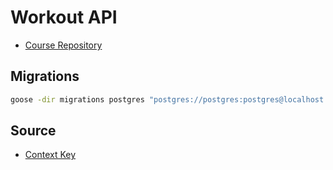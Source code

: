 # Workout API

- [Course Repository](https://github.com/Melkeydev/fem-project-live/tree/main)

## Migrations

```bash
goose -dir migrations postgres "postgres://postgres:postgres@localhost:5432/postgres?sslmode=disable" up
```

## Source

- [Context Key](https://medium.com/@matryer/context-keys-in-go-5312346a868d)
